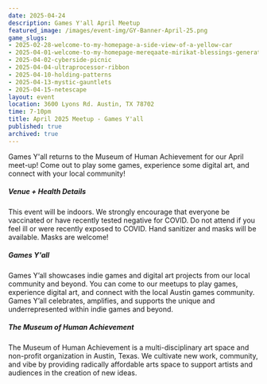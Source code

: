 ```yaml
---
date: 2025-04-24
description: Games Y'all April Meetup
featured_image: /images/event-img/GY-Banner-April-25.png
game_slugs:
- 2025-02-28-welcome-to-my-homepage-a-side-view-of-a-yellow-car
- 2025-04-01-welcome-to-my-homepage-mereqaate-mirikat-blessings-generator
- 2025-04-02-cyberside-picnic
- 2025-04-04-ultraprocessor-ribbon
- 2025-04-10-holding-patterns
- 2025-04-13-mystic-gauntlets
- 2025-04-15-netescape
layout: event
location: 3600 Lyons Rd. Austin, TX 78702
time: 7-10pm
title: April 2025 Meetup - Games Y'all
published: true
archived: true
---
```



Games Y'all returns to the Museum of Human Achievement for our April meet-up! Come out to play some games, experience some digital art, and connect with your local community!

##### Venue + Health Details

This event will be indoors. We strongly encourage that everyone be vaccinated or have recently tested negative for COVID. Do not attend if you feel ill or were recently exposed to COVID. Hand sanitizer and masks will be available. Masks are welcome!

##### Games Y'all

Games Y’all showcases indie games and digital art projects from our local community and beyond. You can come to our meetups to play games, experience digital art, and connect with the local Austin games community. Games Y’all celebrates, amplifies, and supports the unique and underrepresented within indie games and beyond.

##### The Museum of Human Achievement

The Museum of Human Achievement is a multi-disciplinary art space and non-profit organization in Austin, Texas. We cultivate new work, community, and vibe by providing radically affordable arts space to support artists and audiences in the creation of new ideas.
